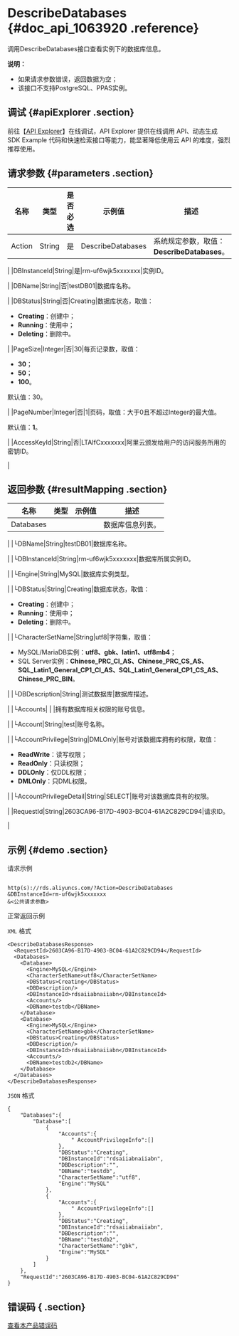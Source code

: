 # DescribeDatabases {#doc_api_1063920 .reference}

调用DescribeDatabases接口查看实例下的数据库信息。

**说明：** 

-   如果请求参数错误，返回数据为空；
-   该接口不支持PostgreSQL、PPAS实例。

## 调试 {#apiExplorer .section}

前往【[API Explorer](https://api.aliyun.com/#product=Rds&api=DescribeDatabases)】在线调试，API Explorer 提供在线调用 API、动态生成 SDK Example 代码和快速检索接口等能力，能显著降低使用云 API 的难度，强烈推荐使用。

## 请求参数 {#parameters .section}

|名称|类型|是否必选|示例值|描述|
|--|--|----|---|--|
|Action|String|是|DescribeDatabases|系统规定参数，取值：**DescribeDatabases**。

 |
|DBInstanceId|String|是|rm-uf6wjk5xxxxxxx|实例ID。

 |
|DBName|String|否|testDB01|数据库名称。

 |
|DBStatus|String|否|Creating|数据库状态，取值：

 -   **Creating**：创建中；
-   **Running**：使用中；
-   **Deleting**：删除中。

 |
|PageSize|Integer|否|30|每页记录数，取值：

 -   **30**；
-   **50**；
-   **100**。

 默认值：30。

 |
|PageNumber|Integer|否|1|页码，取值：大于0且不超过Integer的最大值。

 默认值：**1**。

 |
|AccessKeyId|String|否|LTAIfCxxxxxxx|阿里云颁发给用户的访问服务所用的密钥ID。

 |

## 返回参数 {#resultMapping .section}

|名称|类型|示例值|描述|
|--|--|---|--|
|Databases| | |数据库信息列表。

 |
|└DBName|String|testDB01|数据库名称。

 |
|└DBInstanceId|String|rm-uf6wjk5xxxxxxx|数据库所属实例ID。

 |
|└Engine|String|MySQL|数据库实例类型。

 |
|└DBStatus|String|Creating|数据库状态，取值：

 -   **Creating**：创建中；
-   **Running**：使用中；
-   **Deleting**：删除中。

 |
|└CharacterSetName|String|utf8|字符集，取值：

 -   MySQL/MariaDB实例：**utf8、gbk、latin1、utf8mb4**；
-   SQL Server实例：**Chinese\_PRC\_CI\_AS、Chinese\_PRC\_CS\_AS、SQL\_Latin1\_General\_CP1\_CI\_AS、SQL\_Latin1\_General\_CP1\_CS\_AS、Chinese\_PRC\_BIN**。

 |
|└DBDescription|String|测试数据库|数据库描述。

 |
|└Accounts| | |拥有数据库相关权限的账号信息。

 |
|└Account|String|test|账号名称。

 |
|└AccountPrivilege|String|DMLOnly|账号对该数据库拥有的权限，取值：

 -   **ReadWrite**：读写权限；
-   **ReadOnly**：只读权限；
-   **DDLOnly**：仅DDL权限；
-   **DMLOnly**：只DML权限。

 |
|└AccountPrivilegeDetail|String|SELECT|账号对该数据库具有的权限。

 |
|RequestId|String|2603CA96-B17D-4903-BC04-61A2C829CD94|请求ID。

 |

## 示例 {#demo .section}

请求示例

``` {#request_demo}

http(s)://rds.aliyuncs.com/?Action=DescribeDatabases
&DBInstanceId=rm-uf6wjk5xxxxxxx
&<公共请求参数>

```

正常返回示例

`XML` 格式

``` {#xml_return_success_demo}
<DescribeDatabasesResponse>
  <RequestId>2603CA96-B17D-4903-BC04-61A2C829CD94</RequestId>
  <Databases>
    <Database>
      <Engine>MySQL</Engine>
      <CharacterSetName>utf8</CharacterSetName>
      <DBStatus>Creating</DBStatus>
      <DBDescription/>
      <DBInstanceId>rdsaiiabnaiiabn</DBInstanceId>
      <Accounts/>
      <DBName>testdb</DBName>
    </Database>
    <Database>
      <Engine>MySQL</Engine>
      <CharacterSetName>gbk</CharacterSetName>
      <DBStatus>Creating</DBStatus>
      <DBDescription/>
      <DBInstanceId>rdsaiiabnaiiabn</DBInstanceId>
      <Accounts/>
      <DBName>testdb2</DBName>
    </Database>
  </Databases>
</DescribeDatabasesResponse>

```

`JSON` 格式

``` {#json_return_success_demo}
{
	"Databases":{
		"Database":[
			{
				"Accounts":{
					" AccountPrivilegeInfo":[]
				},
				"DBStatus":"Creating",
				"DBInstanceId":"rdsaiiabnaiiabn",
				"DBDescription":"",
				"DBName":"testdb",
				"CharacterSetName":"utf8",
				"Engine":"MySQL"
			},
			{
				"Accounts":{
					" AccountPrivilegeInfo":[]
				},
				"DBStatus":"Creating",
				"DBInstanceId":"rdsaiiabnaiiabn",
				"DBDescription":"",
				"DBName":"testdb2",
				"CharacterSetName":"gbk",
				"Engine":"MySQL"
			}
		]
	},
	"RequestId":"2603CA96-B17D-4903-BC04-61A2C829CD94"
}
```

## 错误码 { .section}

[查看本产品错误码](https://error-center.aliyun.com/status/product/Rds)

